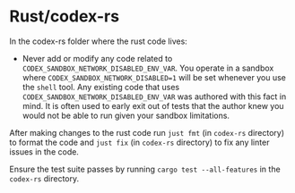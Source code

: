 # Rust/codex-rs

In the codex-rs folder where the rust code lives:

- Never add or modify any code related to `CODEX_SANDBOX_NETWORK_DISABLED_ENV_VAR`. You operate in a sandbox where `CODEX_SANDBOX_NETWORK_DISABLED=1` will be set whenever you use the `shell` tool. Any existing code that uses `CODEX_SANDBOX_NETWORK_DISABLED_ENV_VAR` was authored with this fact in mind. It is often used to early exit out of tests that the author knew you would not be able to run given your sandbox limitations.

After making changes to the rust code run `just fmt` (in `codex-rs` directory) to format the code and `just fix` (in `codex-rs` directory) to fix any linter issues in the code.

Ensure the test suite passes by running `cargo test --all-features` in the `codex-rs` directory.

